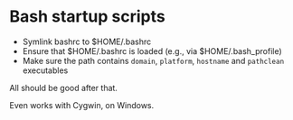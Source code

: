 # Bash startup scripts

* Symlink bashrc to $HOME/.bashrc
* Ensure that $HOME/.bashrc is loaded (e.g., via $HOME/.bash_profile)
* Make sure the path contains `domain`, `platform`, `hostname` and
  `pathclean` executables

All should be good after that.

Even works with Cygwin, on Windows.

